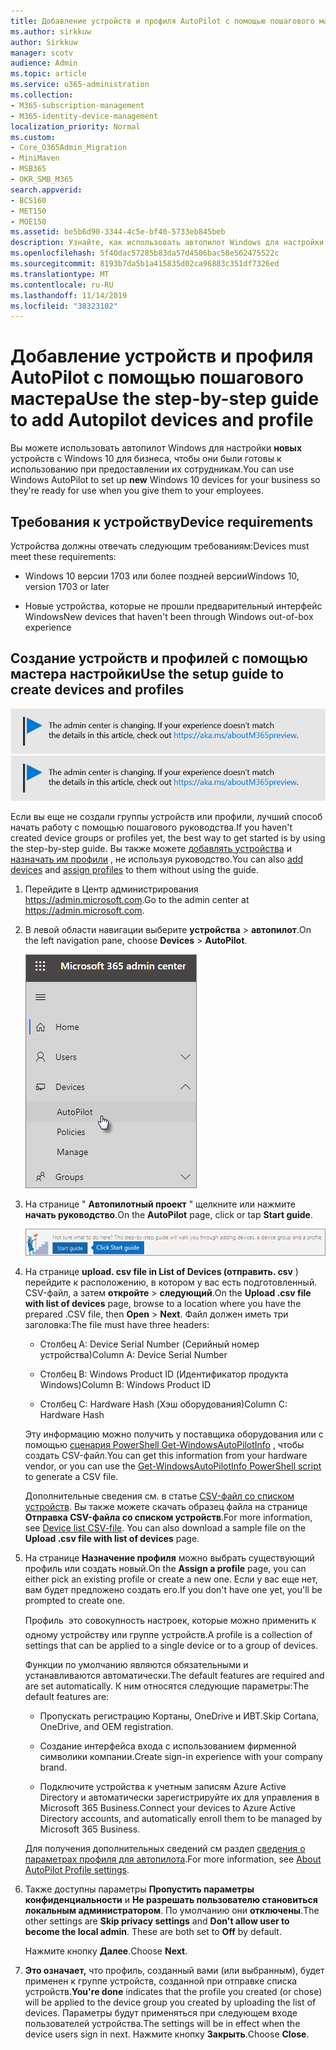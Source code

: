 ```yaml
---
title: Добавление устройств и профиля AutoPilot с помощью пошагового мастера
ms.author: sirkkuw
author: Sirkkuw
manager: scotv
audience: Admin
ms.topic: article
ms.service: o365-administration
ms.collection:
- M365-subscription-management
- M365-identity-device-management
localization_priority: Normal
ms.custom:
- Core_O365Admin_Migration
- MiniMaven
- MSB365
- OKR_SMB_M365
search.appverid:
- BCS160
- MET150
- MOE150
ms.assetid: be5b6d90-3344-4c5e-bf40-5733eb845beb
description: Узнайте, как использовать автопилот Windows для настройки новых устройств с Windows 10 для бизнеса.
ms.openlocfilehash: 5f40dac57285b83da57d4506bac58e562475522c
ms.sourcegitcommit: 8193b7da5b1a415835d02ca96883c351df7326ed
ms.translationtype: MT
ms.contentlocale: ru-RU
ms.lasthandoff: 11/14/2019
ms.locfileid: "38323102"
---
```

# <a name="use-the-step-by-step-guide-to-add-autopilot-devices-and-profile"></a><span data-ttu-id="5befb-103">Добавление устройств и профиля AutoPilot с помощью пошагового мастера</span><span class="sxs-lookup"><span data-stu-id="5befb-103">Use the step-by-step guide to add Autopilot devices and profile</span></span>

<span data-ttu-id="5befb-104">Вы можете использовать автопилот Windows для настройки **новых** устройств с Windows 10 для бизнеса, чтобы они были готовы к использованию при предоставлении их сотрудникам.</span><span class="sxs-lookup"><span data-stu-id="5befb-104">You can use Windows AutoPilot to set up **new** Windows 10 devices for your business so they're ready for use when you give them to your employees.</span></span>
  
## <a name="device-requirements"></a><span data-ttu-id="5befb-105">Требования к устройству</span><span class="sxs-lookup"><span data-stu-id="5befb-105">Device requirements</span></span>

<span data-ttu-id="5befb-106">Устройства должны отвечать следующим требованиям:</span><span class="sxs-lookup"><span data-stu-id="5befb-106">Devices must meet these requirements:</span></span>
  
- <span data-ttu-id="5befb-107">Windows 10 версии 1703 или более поздней версии</span><span class="sxs-lookup"><span data-stu-id="5befb-107">Windows 10, version 1703 or later</span></span>
    
- <span data-ttu-id="5befb-108">Новые устройства, которые не прошли предварительный интерфейс Windows</span><span class="sxs-lookup"><span data-stu-id="5befb-108">New devices that haven't been through Windows out-of-box experience</span></span>
    
## <a name="use-the-setup-guide-to-create-devices-and-profiles"></a><span data-ttu-id="5befb-109">Создание устройств и профилей с помощью мастера настройки</span><span class="sxs-lookup"><span data-stu-id="5befb-109">Use the setup guide to create devices and profiles</span></span>

<span data-ttu-id="5befb-110">[![Надпись, оповещающая об изменении Центра администрирования. Дополнительные сведения см. на сайте aka.ms/aboutM365preview.](media/m365admincenterchanging.png)](https://docs.microsoft.com/office365/admin/microsoft-365-admin-center-preview)</span><span class="sxs-lookup"><span data-stu-id="5befb-110">[![Label to let you know the admin center is changing and you can find more details at aka.ms/aboutM365preview.](media/m365admincenterchanging.png)](https://docs.microsoft.com/office365/admin/microsoft-365-admin-center-preview)</span></span>

<span data-ttu-id="5befb-111">Если вы еще не создали группы устройств или профили, лучший способ начать работу с помощью пошагового руководства.</span><span class="sxs-lookup"><span data-stu-id="5befb-111">If you haven't created device groups or profiles yet, the best way to get started is by using the step-by-step guide.</span></span> <span data-ttu-id="5befb-112">Вы также можете [добавлять устройства](create-and-edit-autopilot-devices.md) и [назначать им профили](create-and-edit-autopilot-profiles.md) , не используя руководство.</span><span class="sxs-lookup"><span data-stu-id="5befb-112">You can also [add devices](create-and-edit-autopilot-devices.md) and [assign profiles](create-and-edit-autopilot-profiles.md) to them without using the guide.</span></span> 
  
1. <span data-ttu-id="5befb-113">Перейдите в Центр администрирования <a href="https://go.microsoft.com/fwlink/p/?linkid=837890" target="_blank">https://admin.microsoft.com</a>.</span><span class="sxs-lookup"><span data-stu-id="5befb-113">Go to the admin center at <a href="https://go.microsoft.com/fwlink/p/?linkid=837890" target="_blank">https://admin.microsoft.com</a>.</span></span>

2. <span data-ttu-id="5befb-114">В левой области навигации выберите **устройства** \> **автопилот**.</span><span class="sxs-lookup"><span data-stu-id="5befb-114">On the left navigation pane, choose **Devices** \> **AutoPilot**.</span></span>

    ![В центре администрирования выберите устройства, а затем — автопилот.](media/AutoPilot.png)
  
2. <span data-ttu-id="5befb-116">На странице " **Автопилотный проект** " щелкните или нажмите **начать руководство**.</span><span class="sxs-lookup"><span data-stu-id="5befb-116">On the **AutoPilot** page, click or tap **Start guide**.</span></span>
    
    ![Click Start guide for step-by-step instructions for Autopilot.](media/31662655-d1e6-437d-87ea-c0dec5da56f7.png)
  
3. <span data-ttu-id="5befb-118">На странице **upload. csv file in List of Devices (отправить. csv** ) перейдите к расположению, в котором у вас есть подготовленный. CSV-файл, а затем **откройте** \> **следующий**.</span><span class="sxs-lookup"><span data-stu-id="5befb-118">On the **Upload .csv file with list of devices** page, browse to a location where you have the prepared .CSV file, then **Open** \> **Next**.</span></span> <span data-ttu-id="5befb-119">Файл должен иметь три заголовка:</span><span class="sxs-lookup"><span data-stu-id="5befb-119">The file must have three headers:</span></span>
    
    - <span data-ttu-id="5befb-120">Столбец A: Device Serial Number (Серийный номер устройства)</span><span class="sxs-lookup"><span data-stu-id="5befb-120">Column A: Device Serial Number</span></span>
    
    - <span data-ttu-id="5befb-121">Столбец B: Windows Product ID (Идентификатор продукта Windows)</span><span class="sxs-lookup"><span data-stu-id="5befb-121">Column B: Windows Product ID</span></span>
    
    - <span data-ttu-id="5befb-122">Столбец C: Hardware Hash (Хэш оборудования)</span><span class="sxs-lookup"><span data-stu-id="5befb-122">Column C: Hardware Hash</span></span>
    
    <span data-ttu-id="5befb-123">Эту информацию можно получить у поставщика оборудования или с помощью [сценария PowerShell Get-WindowsAutoPilotInfo](https://www.powershellgallery.com/packages/Get-WindowsAutoPilotInfo) , чтобы создать CSV-файл.</span><span class="sxs-lookup"><span data-stu-id="5befb-123">You can get this information from your hardware vendor, or you can use the [Get-WindowsAutoPilotInfo PowerShell script](https://www.powershellgallery.com/packages/Get-WindowsAutoPilotInfo) to generate a CSV file.</span></span> 
    
    <span data-ttu-id="5befb-p103">Дополнительные сведения см. в статье [CSV-файл со списком устройств](https://support.office.com/article/932e3676-2491-49f0-9177-d893d2f5276e). Вы также можете скачать образец файла на странице **Отправка CSV-файла со списком устройств**.</span><span class="sxs-lookup"><span data-stu-id="5befb-p103">For more information, see [Device list CSV-file](https://support.office.com/article/932e3676-2491-49f0-9177-d893d2f5276e). You can also download a sample file on the **Upload .csv file with list of devices** page.</span></span> 
    
4. <span data-ttu-id="5befb-126">На странице **Назначение профиля** можно выбрать существующий профиль или создать новый.</span><span class="sxs-lookup"><span data-stu-id="5befb-126">On the **Assign a profile** page, you can either pick an existing profile or create a new one.</span></span> <span data-ttu-id="5befb-127">Если у вас еще нет, вам будет предложено создать его.</span><span class="sxs-lookup"><span data-stu-id="5befb-127">If you don't have one yet, you'll be prompted to create one.</span></span> 
    
    <span data-ttu-id="5befb-128">Профиль  это совокупность настроек, которые можно применить к одному устройству или группе устройств.</span><span class="sxs-lookup"><span data-stu-id="5befb-128">A profile is a collection of settings that can be applied to a single device or to a group of devices.</span></span>
    
    <span data-ttu-id="5befb-129">Функции по умолчанию являются обязательными и устанавливаются автоматически.</span><span class="sxs-lookup"><span data-stu-id="5befb-129">The default features are required and are set automatically.</span></span> <span data-ttu-id="5befb-130">К ним относятся следующие параметры:</span><span class="sxs-lookup"><span data-stu-id="5befb-130">The default features are:</span></span>
    
    - <span data-ttu-id="5befb-131">Пропускать регистрацию Кортаны, OneDrive и ИВТ.</span><span class="sxs-lookup"><span data-stu-id="5befb-131">Skip Cortana, OneDrive, and OEM registration.</span></span>
    
    - <span data-ttu-id="5befb-132">Создание интерфейса входа с использованием фирменной символики компании.</span><span class="sxs-lookup"><span data-stu-id="5befb-132">Create sign-in experience with your company brand.</span></span>
    
    - <span data-ttu-id="5befb-133">Подключите устройства к учетным записям Azure Active Directory и автоматически зарегистрируйте их для управления в Microsoft 365 Business.</span><span class="sxs-lookup"><span data-stu-id="5befb-133">Connect your devices to Azure Active Directory accounts, and automatically enroll them to be managed by Microsoft 365 Business.</span></span>
    
    <span data-ttu-id="5befb-134">Для получения дополнительных сведений см раздел [сведения о параметрах профиля для автопилота](autopilot-profile-settings.md).</span><span class="sxs-lookup"><span data-stu-id="5befb-134">For more information, see [About AutoPilot Profile settings](autopilot-profile-settings.md).</span></span> 
    
5. <span data-ttu-id="5befb-135">Также доступны параметры **Пропустить параметры конфиденциальности** и **Не разрешать пользователю становиться локальным администратором**. По умолчанию они **отключены**.</span><span class="sxs-lookup"><span data-stu-id="5befb-135">The other settings are **Skip privacy settings** and **Don't allow user to become the local admin**. These are both set to **Off** by default.</span></span> 
    
    <span data-ttu-id="5befb-136">Нажмите кнопку **Далее**.</span><span class="sxs-lookup"><span data-stu-id="5befb-136">Choose **Next**.</span></span>
    
6. <span data-ttu-id="5befb-137">**Это означает,** что профиль, созданный вами (или выбранным), будет применен к группе устройств, созданной при отправке списка устройств.</span><span class="sxs-lookup"><span data-stu-id="5befb-137">**You're done** indicates that the profile you created (or chose) will be applied to the device group you created by uploading the list of devices.</span></span> <span data-ttu-id="5befb-138">Параметры будут применяться при следующем входе пользователей устройства.</span><span class="sxs-lookup"><span data-stu-id="5befb-138">The settings will be in effect when the device users sign in next.</span></span> <span data-ttu-id="5befb-139">Нажмите кнопку **Закрыть**.</span><span class="sxs-lookup"><span data-stu-id="5befb-139">Choose **Close**.</span></span>
    